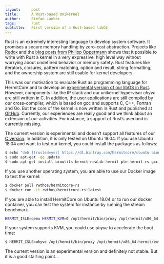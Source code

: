```yaml
---
layout:     post
title:      A Rust-based Unikernel
author:     Stefan Lankes
tags: 	    rust
subtitle:   First version of a Rust-based libOS
---
```


Rust is an extremely interesting language to develop system software.
It promises a secure memory handling by zero-cost abstraction.
Projects like [Redox](https://www.redox-os.org) and the [blog posts from Philipp Oppermann](https://os.phil-opp.com/second-edition/) shows that it possible to write with Rust a kernel in a very expressive, high level way without worrying about undefined behavior or memory safety.
Rust features like iterators, closures, pattern matching, option and result, string formatting, and the ownership system are still usable for kernel developers. 

This was our motivation to evaluate Rust as programming language for HermitCore and to develop an [experimental version of our libOS in Rust](https://github.com/hermitcore/libhermit-rs).
However, components like the IP stack and our unikernel hypervisor *uhyve* are still written in C.
In addition, the user applications are still compiled by our cross-compiler, which is based on gcc and supports C, C++, Fortran and Go.
But the core of the kernel is now written in Rust and published at [GitHub](https://github.com/hermitcore/libhermit-rs).
Currently, our experiences are really good and we think about an extension of our activities.
For instance, a support of Rust’s userland is currently missing.

The current version is experimental and doesn’t support all features of our [C version](https://github.com/hermitcore/libhermit).
In addition, it is only tested on Ubuntu 18.04.
If you use Ubuntu 18.04 and want to test our kernel, you could install the packages as follows:

```bash
$ echo "deb [trusted=yes] https://dl.bintray.com/hermitcore/ubuntu bionic main" | sudo tee -a /etc/apt/sources.list
$ sudo apt-get -qq update
$ sudo apt-get install binutils-hermit newlib-hermit pte-hermit-rs gcc-hermit libhermit-rs
```

If you use another operating system, you are able to use our Docker image to test the kernel:

```bash
$ docker pull rwthos/hermitcore-rs
$ docker run -it rwthos/hermitcore-rs:latest
```

If you are able to install HermitCore on Ubuntu 18.04 or to run our docker container, you can test the system for instance by running the stream benchmark.

```bash
HERMIT_ISLE=qemu HERMIT_KVM=0 /opt/hermit/bin/proxy /opt/hermit/x86_64-hermit/extra/benchmarks/stream
```

If your system supports KVM, you could use *uhyve* to accelerate the boot time:

```bash
$ HERMIT_ISLE=uhyve /opt/hermit/bin/proxy /opt/hermit/x86_64-hermit/extra/benchmarks/stream
```

The current version is an experimental version and definitely not stable.
But it is a good starting point...
